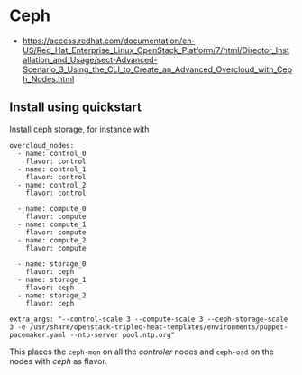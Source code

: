 Ceph
====


  * https://access.redhat.com/documentation/en-US/Red_Hat_Enterprise_Linux_OpenStack_Platform/7/html/Director_Installation_and_Usage/sect-Advanced-Scenario_3_Using_the_CLI_to_Create_an_Advanced_Overcloud_with_Ceph_Nodes.html


Install using quickstart
------------------------

Install ceph storage, for instance with

```
overcloud_nodes:
  - name: control_0
    flavor: control
  - name: control_1
    flavor: control
  - name: control_2
    flavor: control
     
  - name: compute_0
    flavor: compute
  - name: compute_1
    flavor: compute
  - name: compute_2
    flavor: compute

  - name: storage_0
    flavor: ceph
  - name: storage_1
    flavor: ceph
  - name: storage_2
    flavor: ceph
 
extra_args: "--control-scale 3 --compute-scale 3 --ceph-storage-scale 3 -e /usr/share/openstack-tripleo-heat-templates/environments/puppet-pacemaker.yaml --ntp-server pool.ntp.org"
```

This places the `ceph-mon` on all the _controler_ nodes and `ceph-osd` on the
nodes with _ceph_ as flavor.

